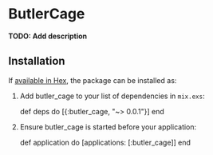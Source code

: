 # ButlerCage

**TODO: Add description**

## Installation

If [available in Hex](https://hex.pm/docs/publish), the package can be installed as:

  1. Add butler_cage to your list of dependencies in `mix.exs`:

        def deps do
          [{:butler_cage, "~> 0.0.1"}]
        end

  2. Ensure butler_cage is started before your application:

        def application do
          [applications: [:butler_cage]]
        end
